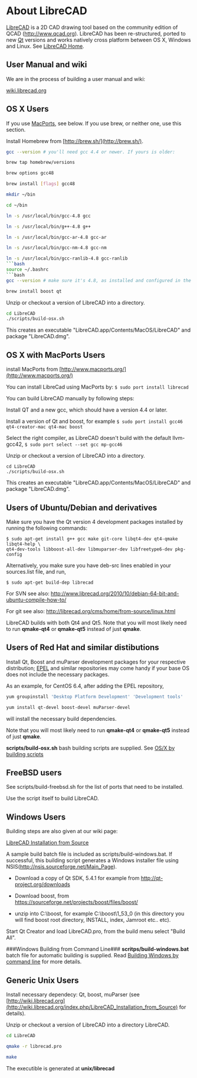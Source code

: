 About LibreCAD
==============

[LibreCAD](http://www.librecad.org) is a 2D CAD drawing tool based on the community edition of QCAD (http://www.qcad.org).
LibreCAD has been re-structured, ported to new [Qt](http://qt-project.org) versions and works natively cross platform between OS X, Windows and Linux.
See [LibreCAD Home](http://www.librecad.org).

User Manual and wiki
--------------------

We are in the process of building a user manual and wiki:

[wiki.librecad.org](http://wiki.librecad.org/index.php/Main_Page)

OS X Users
----------

If you use [MacPorts](https://www.macports.org/), see below. If you use brew, or neither one, use this section.

Install Homebrew from [http://brew.sh/](http://brew.sh/).

```bash
gcc --version # you'll need gcc 4.4 or newer. If yours is older:
```

```bash
brew tap homebrew/versions
```

```bash
brew options gcc48
```

```bash
brew install [flags] gcc48
```

```bash
mkdir ~/bin
```

```bash
cd ~/bin
```

```bash
ln -s /usr/local/bin/gcc-4.8 gcc
```

```bash
ln -s /usr/local/bin/g++-4.8 g++
```

```bash
ln -s /usr/local/bin/gcc-ar-4.8 gcc-ar
```

```bash
ln -s /usr/local/bin/gcc-nm-4.8 gcc-nm
```

```bash
ln -s /usr/local/bin/gcc-ranlib-4.8 gcc-ranlib
```bash
source ~/.bashrc
```bash
gcc --version # make sure it's 4.8, as installed and configured in the previous step. if it's not, ~/bin might not be on your path
```

```bash
brew install boost qt
```

Unzip or checkout a version of LibreCAD into a directory.
```bash
cd LibreCAD
./scripts/build-osx.sh
```

This creates an executable "LibreCAD.app/Contents/MacOS/LibreCAD" and package "LibreCAD.dmg".

OS X with MacPorts Users
------------------------

install MacPorts from [http://www.macports.org/](http://www.macports.org/)

You can install LibreCad using MacPorts by:
`$ sudo port install librecad`

You can build LibreCAD manually by following steps:

Install QT and a new gcc, which should have a version 4.4 or later.

Install a version of Qt and boost, for example
`$ sudo port install gcc46 qt4-creator-mac qt4-mac boost`

Select the right compiler, as LibreCAD doesn't build with the default llvm-gcc42,
`$ sudo port select --set gcc mp-gcc46`

Unzip or checkout a version of LibreCAD into a directory.

```
cd LibreCAD
./scripts/build-osx.sh
```

This creates an executable "LibreCAD.app/Contents/MacOS/LibreCAD" and package "LibreCAD.dmg".

Users of Ubuntu/Debian and derivatives
--------------------------------------

Make sure you have the Qt version 4 development packages installed by
running the following commands:

```
$ sudo apt-get install g++ gcc make git-core libqt4-dev qt4-qmake libqt4-help \
qt4-dev-tools libboost-all-dev libmuparser-dev libfreetype6-dev pkg-config
```

Alternatively, you make sure you have deb-src lines enabled in your sources.list file, and run,

```
$ sudo apt-get build-dep librecad
```

For SVN see also: 
http://www.librecad.org/2010/10/debian-64-bit-and-ubuntu-compile-how-to/

For git see also:
http://librecad.org/cms/home/from-source/linux.html

LibreCAD builds with both Qt4 and Qt5. Note that you will most likely need to run __qmake-qt4__ or __qmake-qt5__ instead of just __qmake__.

Users of Red Hat and similar distibutions
-----------------------------------------

Install Qt, Boost and muParser development packages for your respective distribution;
[EPEL](https://fedoraproject.org/wiki/EPEL) and similar repositories may come handy if
your base OS does not include the necessary packages.

As an example, for CentOS 6.4, after adding the EPEL repository,

```bash
yum groupinstall 'Desktop Platform Development' 'Development tools'
```

```bash
yum install qt-devel boost-devel muParser-devel
```

will install the necessary build dependencies.

Note that you will most likely need to run __qmake-qt4__ or __qmake-qt5__ instead of just __qmake__.

__scripts/build-osx.sh__ bash building scripts are supplied. See [OS/X by building scripts](http://wiki.librecad.org/index.php/LibreCAD_Installation_from_Source#By_the_building_script)

FreeBSD users
-------------

See scripts/build-freebsd.sh for the list of ports that need to be installed.

Use the script itself to build LibreCAD.

Windows Users
-------------

Building steps are also given at our wiki page:

[LibreCAD Installation from Source](http://wiki.librecad.org/index.php/LibreCAD_Installation_from_Source)

A sample build batch file is included as scripts/build-windows.bat. If successful, this building script generates a Windows installer file using NSIS(http://nsis.sourceforge.net/Main_Page). 

- Download a copy of Qt SDK,  5.4.1 for example from http://qt-project.org/downloads 

- Download boost, from https://sourceforge.net/projects/boost/files/boost/
- unzip into C:\boost\, for example C:\boost\1_53_0 (in this directory you will find boost root directory, INSTALL, index, Jamroot etc.. etc).

Start Qt Creator and load LibreCAD.pro, from the build menu select "Build All".

###Windows Building from Command Line###
__scritps/build-windows.bat__ batch file for automatic building is supplied. Read [Building Windows by command line](http://wiki.librecad.org/index.php/LibreCAD_Installation_from_Source#Building_Windows_by_command_line) for more details.

Generic Unix Users
------------------

Install necessary dependecy: Qt, boost, muParser (see [http://wiki.librecad.org](http://wiki.librecad.org/index.php/LibreCAD_Installation_from_Source) for details).

Unzip or checkout a version of LibreCAD into a directory LibreCAD.

```bash
cd LibreCAD
```

```bash
qmake -r librecad.pro
```

```bash
make
```

The executible is generated at __unix/librecad__
